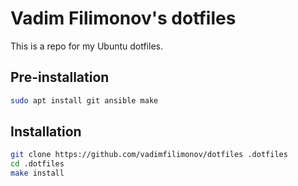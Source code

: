 # Vadim Filimonov's dotfiles

This is a repo for my Ubuntu dotfiles.

## Pre-installation

```sh
sudo apt install git ansible make
```

## Installation

```sh
git clone https://github.com/vadimfilimonov/dotfiles .dotfiles
cd .dotfiles
make install
```
